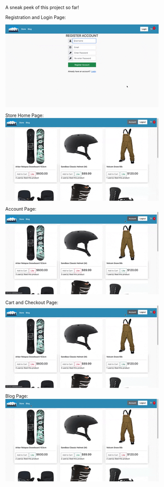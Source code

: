 A sneak peek of this project so far!

Registration and Login Page: 

![login and registration page](snowboard_app/static/readmeimages/snowboard-login.gif)

Store Home Page: 
![store home page](snowboard_app/static/readmeimages/snowboard-shop.gif)

Account Page:
![account page](snowboard_app/static/readmeimages/snowboard-account.gif)

Cart and Checkout Page: 
![cart and checkout page](snowboard_app/static/readmeimages/snowboard-account.gif)

Blog Page:
![blog page](snowboard_app/static/readmeimages/snowboard-blog.gif)